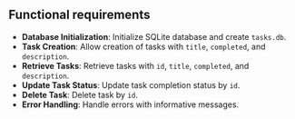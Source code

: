 ## Functional requirements

- **Database Initialization**: Initialize SQLite database and create `tasks.db`.
- **Task Creation**: Allow creation of tasks with `title`, `completed`, and `description`.
- **Retrieve Tasks**: Retrieve tasks with `id`, `title`, `completed`, and `description`.
- **Update Task Status**: Update task completion status by `id`.
- **Delete Task**: Delete task by `id`.
- **Error Handling**: Handle errors with informative messages.
